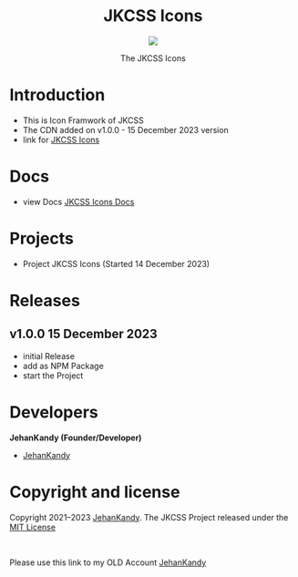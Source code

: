 <h1 align="center"> JKCSS Icons </h1>
<p align="center"><img src="https://avatars.githubusercontent.com/u/111488170?s=200&v=4"></p>

<p align="center">The JKCSS Icons</p>

# Introduction

- This is Icon Framwork of JKCSS
- The CDN added on v1.0.0 - 15 December 2023 version
- link for [JKCSS Icons](https://jkcss-css-framework.github.io/JKCSS-Icons/site/content/docs/)

# Docs

- view Docs [JKCSS Icons Docs](https://jkcss-css-framework.github.io/JKCSS-Icons/site/content/docs/icon_list.html)

# Projects

- Project JKCSS Icons (Started 14 December 2023)

# Releases

## v1.0.0 15 December 2023

- initial Release
- add as NPM Package
- start the Project


# Developers
 
 <b>JehanKandy (Founder/Developer)</b>
 
  - [JehanKandy](https://github.com/JehanKandy)




# Copyright and license

Copyright 2021–2023 [JehanKandy](https://github.com/JehanKandy). The JKCSS Project released under the [MIT License](https://github.com/JKCSS/JKCSS-Framework/blob/main/LICENSE)

 
<br>
 
Please use this link to my OLD Account [JehanKandy](https://github.com/JehanKandy)